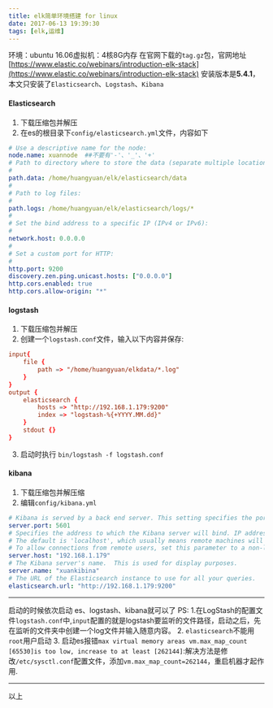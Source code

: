```yaml
---
title: elk简单环境搭建 for linux
date: 2017-06-13 19:39:30
tags: [elk,运维]
---
```

环境：ubuntu 16.06虚拟机：4核8G内存
在官网下载的`tag.gz`包，官网地址[https://www.elastic.co/webinars/introduction-elk-stack](https://www.elastic.co/webinars/introduction-elk-stack)
安装版本是**5.4.1**，本文只安装了`Elasticsearch`、`Logstash`、`Kibana`
<!--more-->
#### Elasticsearch
1. 下载压缩包并解压
2. 在es的根目录下`config/elasticsearch.yml`文件，内容如下
``` yml
# Use a descriptive name for the node:
node.name: xuannode  ##不要有'-'、'_'、'+'
# Path to directory where to store the data (separate multiple locations by comma):
#
path.data: /home/huangyuan/elk/elasticsearch/data
#
# Path to log files:
#
path.logs: /home/huangyuan/elk/elasticsearch/logs/*
#
# Set the bind address to a specific IP (IPv4 or IPv6):
#
network.host: 0.0.0.0
#
# Set a custom port for HTTP:
#
http.port: 9200
discovery.zen.ping.unicast.hosts: ["0.0.0.0"]
http.cors.enabled: true
http.cors.allow-origin: "*"
```
#### logstash
1. 下载压缩包并解压
2. 创建一个`logstash.conf`文件，输入以下内容并保存:
```conf
input{
	file {
		path => "/home/huangyuan/elkdata/*.log"
	}
}
output {
	elasticsearch {
		hosts => "http://192.168.1.179:9200"
		index => "logstash-%{+YYYY.MM.dd}"
	}
    stdout {}
}
```
3. 启动时执行 `bin/logstash -f logstash.conf`
#### kibana
1. 下载压缩包并解压缩
2. 编辑`config/kibana.yml`
``` yml
# Kibana is served by a back end server. This setting specifies the port to use.
server.port: 5601
# Specifies the address to which the Kibana server will bind. IP addresses and host names are both valid values.
# The default is 'localhost', which usually means remote machines will not be able to connect.
# To allow connections from remote users, set this parameter to a non-loopback address.
server.host: "192.168.1.179"
# The Kibana server's name.  This is used for display purposes.
server.name: "xuankibina"
# The URL of the Elasticsearch instance to use for all your queries.
elasticsearch.url: "http://192.168.1.179:9200"
```
----
启动的时候依次启动 es、logstash、kibana就可以了
PS:
1.在LogStash的配置文件`logstash.conf`中,`input`配置的就是logstash要监听的文件路径，启动之后，先在监听的文件夹中创建一个log文件并输入随意内容。
2. `elasticsearch`不能用`root`用户启动
3. 启动es报错`max virtual memory areas vm.max_map_count [65530]is too low, increase to at least [262144]`:解决方法是修改`/etc/sysctl.conf`配置文件，添加`vm.max_map_count=262144`，重启机器才起作用.
<hr>
以上